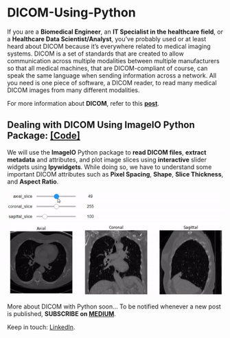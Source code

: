# DICOM-Using-Python

If you are a **Biomedical Engineer**, an **IT Specialist in the healthcare field**, or a **Healthcare Data Scientist/Analyst**, you’ve probably used or at least heard about DICOM because it’s everywhere related to medical imaging systems. DICOM is a set of standards that are created to allow communication across multiple modalities between multiple manufacturers so that all medical machines, that are DICOM-compliant of course, can speak the same language when sending information across a network. All you need is one piece of software, a DICOM reader, to read many medical DICOM images from many different modalities.

For more information about **DICOM**, refer to this **[post](https://medium.com/@omar.ok1998/what-is-dicom-a28c5fe24c9d)**.

## Dealing with DICOM Using ImageIO Python Package: [[Code]](https://github.com/OmarAlkousa/DICOM-Using-Python/blob/main/Dealing%20with%20DICOM%20using%20Python%20PartI/Dealing_with_DICOM_using_Python_%20PartI.ipynb)
We will use the **ImageIO** Python package to **read DICOM files**, **extract metadata** and attributes, and plot image slices using **interactive** slider widgets using **Ipywidgets**. While doing so, we have to understand some important DICOM attributes such as **Pixel Spacing**, **Shape**, **Slice Thickness**, and **Aspect Ratio**.



<p align="center">
  <img src="https://github.com/OmarAlkousa/DICOM-Using-Python/blob/main/Dealing%20with%20DICOM%20using%20Python%20PartI/Demo/animation.gif", width="600">
</p>


More about DICOM with Python soon... To be notified whenever a new post is published, **SUBSCRIBE  on [MEDIUM](https://medium.com/@omar.ok1998/subscribe)**.

Keep in touch: [LinkedIn](https://www.linkedin.com/in/omar-alkousa).

